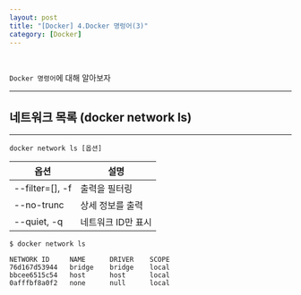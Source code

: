 ```yaml
---
layout: post
title: "[Docker] 4.Docker 명렁어(3)"
category: [Docker]
---
```

<br>

`Docker 명령어`에 대해 알아보자
<!-- more -->
<hr>



## 네트워크 목록 (docker network ls)
---
`docker network ls [옵션]`

|옵션|설명|
|---|---|
|--filter=[], -f|출력을 필터링|
|--no-trunc|상세 정보를 출력|
|--quiet, -q|네트워크 ID만 표시|

```
$ docker network ls

NETWORK ID     NAME      DRIVER    SCOPE
76d167d53944   bridge    bridge    local
bbcee6515c54   host      host      local
0afffbf8a0f2   none      null      local
```
